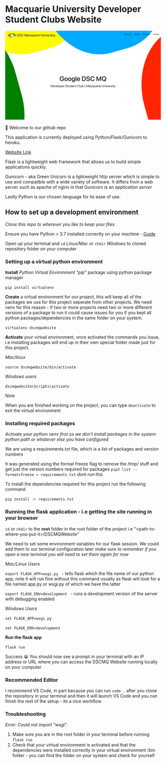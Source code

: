 # Macquarie University Developer Student Clubs Website

![Screenshot](./screenshot.png)

👋 Welcome to our github repo

This application is currently deployed using Python/Flask/Gunicorn to heroku.

[Website Link](https://dscmqwebsite.herokuapp.com/)

Flask is a lightweight web framework that allows us to build simple applications quickly.

Gunicorn - aka Green Unicorn is a lightweight http server which is simple to use and compatible with a wide variety of software. It differs from a web server such as apache of nginx in that Gunicorn is an _application server_

Lastly Python is our chosen language for its ease of use.

## How to set up a development environment

 _Clone this repo to wherever you like to keep your files_

 Ensure you have Python > 3.7 installed correctly on your machine -  [Guide](https://www.tutorialspoint.com/python/python_environment.htm)

 Open up your terminal and `cd` _Linux/Mac_ or `chdir` _Windows_ to cloned repository folder on your computer

### Setting up a virtual python environment

**Install** _Python Virtual Environment "pip"_ package using python package manager

`pip install virtualenv`

**Create** a virtual environment for our project, this will keep all of the packages we use for this project seperate from other projects. We need venv for this reason - if two or more projects need two or more different versions of a package to run it could cause issues for you if you kept all python packages/dependencies in the same folder on your system.

`virtualenv dscmqwebsite`

**Activate** your virtual environment, once activated the commands you issue, i.e installing packages will end up in their own special folder made just for this project.

_Mac/linux_

`source dscmqwebsite/bin/activate`

_Windows users_

`dscmqwebsite\Scripts\activate`

*Note*

When you are finished working on the project, you can type `deactivate` to exit the virtual environment

### Installing required packages

_Activate your python venv first so we don't install packages in the system python path or whatever else you have configured_

We are using a requirements.txt file, which is a list of packages and version numbers

It was generated using the format freeze flag to remove the /tmp/ stuff and get just the version numbers required for packages `pip3 list --format=freeze > requirements.txt` _dont run this_

To install the dependencies required for this project run the following command

`pip install -r requirements.txt`

### Running the flask application - i.e getting the site running in your browser

`cd` or `chdir` to the **root** folder in the root folder of the project i.e "\<path-to-where-you-put-it\>/DSCMQWebsite"

We need to set some environment variables for our flask session. We could add them to our terminal configuration later _make sure to remember if you open a new terminal you will need to set them again for now_

_Mac/Linux Users_

`export FLASK_APP=wsgi.py ` - tells flask which the file name of our python app, note it will run fine without this command usually as flask will look for a file named app.py or wsgi.py of which we have the latter

`export FLASK_ENV=development ` - runs a development version of the server with debugging enabled

_Windows Users_

`set FLASK_APP=wsgi.py `

`set FLASK_ENV=development `

**Run the flask app**

`flask run`

Success 😀 You should now see a prompt in your terminal with an IP address or URL where you can access the DSCMQ Website running locally on your computer

### Recommended Editor

I recommend VS Code, in part because you can run `code .` after you clone the repository in your terminal and then it will launch VS Code and you can finish the rest of the setup - its a nice workflow

### Troubleshooting

_Error: Could not import "wsgi"._

1. Make sure you are in the root folder in your terminal before running `flask run`
2. Check that your virtual environment is activated and that the dependencies were installed correctly in your virtual environment /bin folder - you can find the folder on your system and check for yourself


